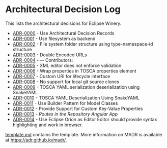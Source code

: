 # Architectural Decision Log

This lists the architectural decisions for Eclipse Winery.

<!-- adrlog -->

- [ADR-0000](0000-use-architectural-decision-records.md) - Use Architectural Decision Records
- [ADR-0001](0001-use-filesystem-as-backend.md) - Use filesystem as backend
- [ADR-0002](0002-filesystem-folder-structure-using-type-namespace-id-structure.md) - File system folder structure using type-namespace-id structure
- [ADR-0003](0003-double-encoded-urls.md) - Double Encoded URLs
- [ADR-0004](0004-oauth.md) - --Contributors:
- [ADR-0005](0005-XML-editor-does-not-enforce-validation.md) - XML editor does not enforce validation
- [ADR-0006](0006-wrap-properties-in-tosca-properties-element.md) - Wrap properties in TOSCA properties element
- [ADR-0007](0007-custom-URI-for-lifecycle-interface.md) - Custom URI for lifecycle interface
- [ADR-0008](0008-no-support-for-local-git-source-clones.md) - No support for local git source clones
- [ADR-0009](0009-manual-tosca-yaml-serialisation.md) - TOSCA YAML serialization deserialization using SnakeYAML
- [ADR-0010](0010-tosca-yaml-deserialisation-using-snakeyaml.md) - TOSCA YAML Deserialization Using SnakeYAML
- [ADR-0011](0011-use-builder-pattern-for-model-classes.md) - Use Builder Pattern for Model Classes
- [ADR-0012](0012-provide-support-for-custom-kv-properties.md) - Provide Support for Custom Key-Value Properties
- [ADR-0013](0013-routes-in-Angular.md) - *Routes in the Repository Angular App*
- [ADR-0014](0014-use-eclipse-orion-as-editor.md) - Use Eclipse Orion as EditorEditor should provide syntax highlighting and work in browser.

<!-- adrlogstop -->

[template.md](template) contains the template.
More information on MADR is available at <https://adr.github.io/madr/>.
